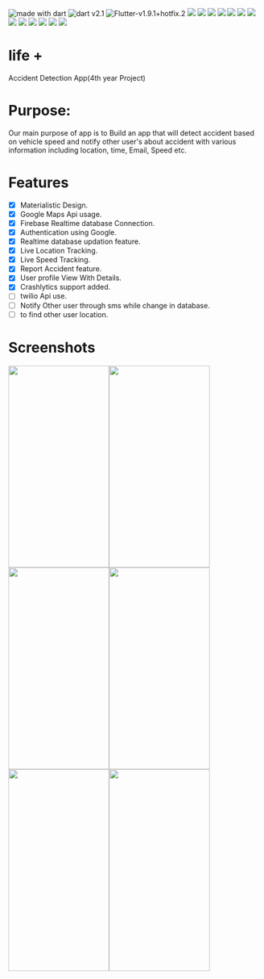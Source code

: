 <img src="https://img.shields.io/badge/made%20with-dart-blue.svg" alt="made with dart">  <img src="https://img.shields.io/badge/Dart%20-v2.1-blue.svg?style=flat" alt="dart v2.1">  <img src="https://img.shields.io/badge/Flutter%20-v1.9.1+hotfix.2-green.svg?style=flat" alt="Flutter-v1.9.1+hotfix.2"> <img src="https://img.shields.io/badge/Maintained%3F-yes-green.svg"> <img src="https://img.shields.io/badge/Ask%20me-anything-1abc9c.svg"> <img src="https://img.shields.io/badge/flutter-%09v1.9.1%2Bhotfix.2%20%2F%20September%209%2C%202019-blue"> <img src="https://img.shields.io/badge/Ask-me%20Anything%3F-brightgreen"> <img src="https://img.shields.io/badge/version-1.1.1-green"> <img src="https://img.shields.io/badge/apk%20size-~20mb-brightgreen"> <img src="https://img.shields.io/badge/Firebase%20auth-0.14.0-orange"> <img src="https://img.shields.io/badge/min%20sdk-16-green"> <img src="https://img.shields.io/badge/max%20sdk-28-green"> <img src="https://img.shields.io/badge/Android%20X-compatible-green"> <img src="https://img.shields.io/badge/open%20Source code-💖-green"> <img src="https://img.shields.io/badge/rx%20dart-0.22.1-orange"> <img src="https://img.shields.io/badge/ios-supported-green"> 
# life +
 Accident Detection App(4th year Project)
# Purpose:
 Our main purpose of app is to Build an app that will detect accident based on vehicle speed and notify other user's about accident with various information including location, time, Email, Speed etc.

# Features
- [x] Materialistic Design.
- [x] Google Maps Api usage.
- [x] Firebase Realtime database Connection.
- [x] Authentication using Google.
- [x] Realtime database updation feature.
- [x] Live Location Tracking.
- [x] Live Speed Tracking.
- [x] Report Accident feature.
- [x] User profile View With Details.
- [x] Crashlytics support added.
- [ ] twilio Api use.
- [ ] Notify Other user through sms while change in database.
- [ ] to find other user location.

# Screenshots
<img src="https://github.com/shivamkapasia0/lifeplusapp/blob/master/Screenshot/12%20(1).jpg" width="200" height="400"/><img src="https://github.com/shivamkapasia0/lifeplusapp/blob/master/Screenshot/12%20(2).jpg" width="200" height="400"/><img src="https://github.com/shivamkapasia0/lifeplusapp/blob/master/Screenshot/12%20(3).jpg" width="200" height="400"/><img src="https://github.com/shivamkapasia0/lifeplusapp/blob/master/Screenshot/2-6.1%20inch%20-%20Galaxy%20S10-screen__1.jpg" width="200" height="400"/><img src="https://github.com/shivamkapasia0/lifeplusapp/blob/master/Screenshot/3-6.1%20inch%20-%20Galaxy%20S10-screen__2.jpg" width="200" height="400"/><img src="https://github.com/shivamkapasia0/lifeplusapp/blob/master/Screenshot/4-6.1%20inch%20-%20Galaxy%20S10-screen__3.jpg" width="200" height="400"/>
